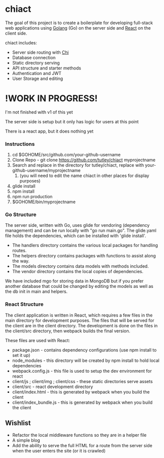 # chiact

The goal of this project is to create a boilerplate for developing full-stack web applications using [Golang](https://golang.org) (Go) on the server side and [React](https://facebook.github.io/react/) on the client side.

chiact includes:
* Server side routing with [Chi](https://github.com/pressly/chi)
* Database connection
* Static directory serving
* API structure and starter methods
* Authentication and JWT
* User Storage and editing

# !WORK IN PROGRESS!
I'm not finished with v1 of this yet

The server side is setup but it only has logic for users at this point

There is a react app, but it does nothing yet

### Instructions
1. cd $GOHOME/src/github.com/your-github-username
2. Clone Repo - git clone https://github.com/tutley/chiact myprojectname
3. Search and replace in the directory for tutley/chiact, replace with your-github-username/myprojectname
     1. (you will need to edit the name chiact in other places for display purposes)
4. glide install
5. npm install
6. npm run production
7. $GOHOME/bin/myprojectname

### Go Structure
The server side, written with Go, uses glide for vendoring (dependency management) and can be run locally with "go run main.go". The glide.yaml file holds the dependencies, which can be installed with 'glide install'.

* The handlers directory contains the various local packages for handling routes.
* The helpers directory contains packages with functions to assist along the way.
* The models directory contains data models with methods included.
* The vendor directory contains the local copies of dependencies.

We have included mgo for storing data in MongoDB but if you prefer another database that could be changed by editing the models as well as the db init in main and helpers.

### React Structure
The client application is written in React, which requires a few files in the main directory for development purposes. The files that will be served for the client are in the client directory. The development is done on the files in the client/src directory, then webpack builds the final version.

These files are used with React:
* package.json - contains dependency configurations (use npm install to set it up)
* node_modules - this directory will be created by npm install to hold local dependencies
* webpack.config.js - this file is used to setup the dev environment for react
* client/js ; client/img ; client/css - these static directories serve assets
* client/src - react development directory
* client/index.html - this is generated by webpack when you build the client
* client/index_bundle.js - this is generated by webpack when you build the client


## Wishlist
* Refactor the local middleware functions so they are in a helper file
* A simple blog
* Add the ability to serve the full HTML for a route from the server side when the user enters the site (or it is crawled)
